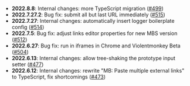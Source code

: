 - **2022.8.8**: Internal changes: more TypeScript migration ([#499](https://github.com/ROpdebee/mb-userscripts/pull/499))
- **2022.7.27.2**: Bug fix: submit all but last URL immediately ([#515](https://github.com/ROpdebee/mb-userscripts/pull/515))
- **2022.7.27**: Internal changes: automatically insert logger boilerplate config ([#514](https://github.com/ROpdebee/mb-userscripts/pull/514))
- **2022.7.5**: Bug fix: adjust links editor properties for new MBS version ([#512](https://github.com/ROpdebee/mb-userscripts/pull/512))
- **2022.6.27**: Bug fix: run in iframes in Chrome and Violentmonkey Beta ([#504](https://github.com/ROpdebee/mb-userscripts/pull/504))
- **2022.6.13**: Internal changes: allow tree-shaking the prototype input setter ([#477](https://github.com/ROpdebee/mb-userscripts/pull/477))
- **2022.6.12**: Internal changes: rewrite "MB: Paste multiple external links" to TypeScript, fix shortcomings ([#473](https://github.com/ROpdebee/mb-userscripts/pull/473))
